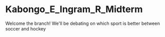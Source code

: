 # Kabongo_E_Ingram_R_Midterm

Welcome the branch!
We'll be debating on which sport is better between soccer and hockey
